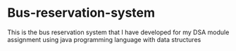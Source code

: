 # Bus-reservation-system
This is the bus reservation system that I have developed for my DSA module assignment using java programming language with data structures
